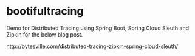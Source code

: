 # bootifultracing
Demo for Distributed Tracing using Spring Boot, Spring Cloud Sleuth and Zipkin for the below blog post.

http://bytesville.com/distributed-tracing-zipkin-spring-cloud-sleuth/
